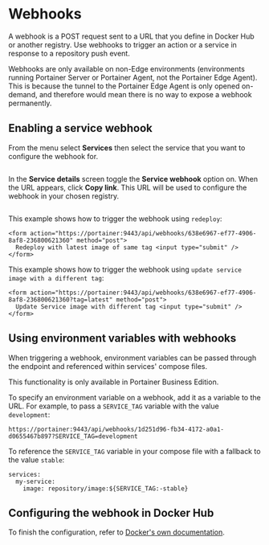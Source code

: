 # Webhooks

A webhook is a POST request sent to a URL that you define in Docker Hub or another registry. Use webhooks to trigger an action or a service in response to a repository push event.


Webhooks are only available on non-Edge environments (environments running Portainer Server or Portainer Agent, not the Portainer Edge Agent). This is because the tunnel to the Portainer Edge Agent is only opened on-demand, and therefore would mean there is no way to expose a webhook permanently.


## Enabling a service webhook

From the menu select **Services** then select the service that you want to configure the webhook for.

<figure><img src="../..//assets/2.15-docker_services.gif" alt=""><figcaption></figcaption></figure>

In the **Service details** screen toggle the **Service webhook** option on. When the URL appears, click **Copy link**. This URL will be used to configure the webhook in your chosen registry.

<figure><img src="../..//assets/2.15-docker_services_service_webhook.png" alt=""><figcaption></figcaption></figure>

This example shows how to trigger the webhook using `redeploy`:

```
<form action="https://portainer:9443/api/webhooks/638e6967-ef77-4906-8af8-236800621360" method="post">
  Redeploy with latest image of same tag <input type="submit" />
</form>
```

This example shows how to trigger the webhook using `update service image with a different tag`:

```
<form action="https://portainer:9443/api/webhooks/638e6967-ef77-4906-8af8-236800621360?tag=latest" method="post">
  Update Service image with different tag <input type="submit" />
</form>
```

## Using environment variables with webhooks

When triggering a webhook, environment variables can be passed through the endpoint and referenced within services' compose files.


This functionality is only available in Portainer Business Edition.


To specify an environment variable on a webhook, add it as a variable to the URL. For example, to pass a `SERVICE_TAG` variable with the value `development`:

```
https://portainer:9443/api/webhooks/1d251d96-fb34-4172-a0a1-d0655467b897?SERVICE_TAG=development
```

To reference the `SERVICE_TAG` variable in your compose file with a fallback to the value `stable`:

```
services:
  my-service:
    image: repository/image:${SERVICE_TAG:-stable}
```

## Configuring the webhook in Docker Hub

To finish the configuration, refer to [Docker's own documentation](https://docs.docker.com/docker-hub/webhooks/).
